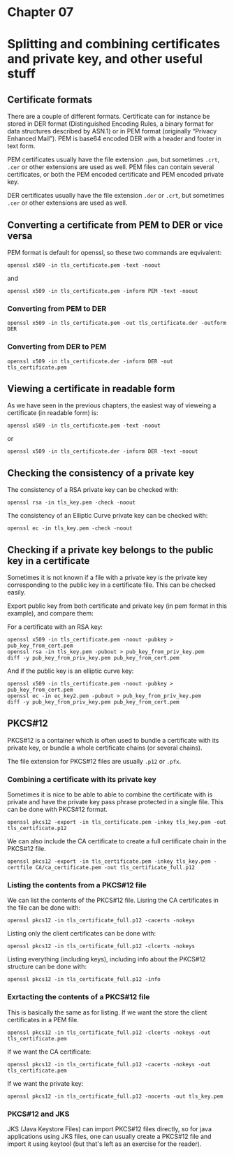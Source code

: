 # Chapter 07

# Splitting and combining certificates and private key, and other useful stuff

## Certificate formats

There are a couple of different formats. Certificate can for instance be stored in DER format (Distinguished Encoding Rules, a binary format for data structures described by ASN.1) or in PEM format (originally “Privacy Enhanced Mail”). PEM is base64 encoded DER with a header and footer in text form.

PEM certificates usually have the file extension `.pem`, but sometimes `.crt`, `.cer` or other extensions are used as well. PEM files can contain several certificates, or both the PEM encoded certificate and PEM encoded private key.

DER certificates usually have the file extension `.der` or `.crt`, but sometimes `.cer` or other extensions are used as well.

## Converting a certificate from PEM to DER or vice versa

PEM format is default for openssl, so these two commands are eqvivalent:

`openssl x509 -in tls_certificate.pem -text -noout`

and

`openssl x509 -in tls_certificate.pem -inform PEM -text -noout`

### Converting from PEM to DER

`openssl x509 -in tls_certificate.pem -out tls_certificate.der -outform DER`

### Converting from DER to PEM

`openssl x509 -in tls_certificate.der -inform DER -out tls_certificate.pem`

## Viewing a certificate in readable form

As we have seen in the previous chapters, the easiest way of vieweing a certificate (in readable form) is:

`openssl x509 -in tls_certificate.pem -text -noout`

or

`openssl x509 -in tls_certificate.der -inform DER -text -noout`

## Checking the consistency of a private key

The consistency of a RSA private key can be checked with:

`openssl rsa -in tls_key.pem -check -noout`

The consistency of an Elliptic Curve private key can be checked with:

`openssl ec -in tls_key.pem -check -noout`

## Checking if a private key belongs to the public key in a certificate

Sometimes it is not known if a file with a private key is the private key corresponding to the public key in a certificate file. This can be checked easily.

Export public key from both certificate and private key (in pem format in this example), and compare them:

For a certificate with an RSA key:

```shell
openssl x509 -in tls_certificate.pem -noout -pubkey > pub_key_from_cert.pem
openssl rsa -in tls_key.pem -pubout > pub_key_from_priv_key.pem
diff -y pub_key_from_priv_key.pem pub_key_from_cert.pem
```

And if the public key is an elliptic curve key:

```shell
openssl x509 -in tls_certificate.pem -noout -pubkey > pub_key_from_cert.pem
openssl ec -in ec_key2.pem -pubout > pub_key_from_priv_key.pem
diff -y pub_key_from_priv_key.pem pub_key_from_cert.pem
```

## PKCS#12

PKCS#12 is a container which is often used to bundle a certificate with its private key, or bundle a whole certificate chains (or several chains).

The file extension for PKCS#12 files are usually `.p12` or `.pfx`.

### Combining a certificate with its private key

Sometimes it is nice to be able to able to combine the certificate with is private and have the private key pass phrase protected in a single file. This can be done with PKCS#12 format.

`openssl pkcs12 -export -in tls_certificate.pem -inkey tls_key.pem -out tls_certificate.p12`

We can also include the CA certificate to create a full certificate chain in the PKCS#12 file.

`openssl pkcs12 -export -in tls_certificate.pem -inkey tls_key.pem -certfile CA/ca_certificate.pem -out tls_certificate_full.p12`

### Listing the contents from a PKCS#12 file

We can list the contents of the PKCS#12 file. Lisring the CA certificates in the file can be done with:

`openssl pkcs12 -in tls_certificate_full.p12 -cacerts -nokeys`

Listing only the client certificates can be done with:

`openssl pkcs12 -in tls_certificate_full.p12 -clcerts -nokeys`

Listing everything (including keys), including info about the PKCS#12 structure can be done with:

`openssl pkcs12 -in tls_certificate_full.p12 -info`

### Exrtacting the contents of a PKCS#12 file

This is basically the same as for listing. If we want the store the client certificates in a PEM file.

`openssl pkcs12 -in tls_certificate_full.p12 -clcerts -nokeys -out tls_certificate.pem`

If we want the CA certificate:

`openssl pkcs12 -in tls_certificate_full.p12 -cacerts -nokeys -out tls_certificate.pem`

If we want the private key:

`openssl pkcs12 -in tls_certificate_full.p12 -nocerts -out tls_key.pem`

### PKCS#12 and JKS

JKS (Java Keystore Files) can import PKCS#12 files directly, so for java applications using JKS files, one can usually create a PKCS#12 file and import it using keytool (but that's left as an exercise for the reader).
